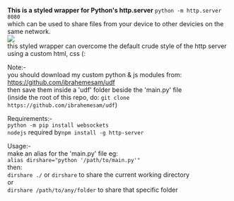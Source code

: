 **This is a styled wrapper for Python's http.server** `python -m http.server 8080`<br>
which can be used to share files from your device to other devicies on the same network.<br>
![](demo.png)<br>
this styled wrapper can overcome the default crude style of the http server <br>
using a custom html, css (:<br>

Note:-<br>
you should download my custom python & js modules from: https://github.com/ibrahemesam/udf<br>
then save them inside a 'udf' folder beside the 'main.py' file<br>
(inside the root of this repo, do: `git clone https://github.com/ibrahemesam/udf`) <br>

Requirements:-<br>
`python -m pip install websockets`<br>
`nodejs` required by`npm install -g http-server`<br>

Usage:-<br>
make an alias for the 'main.py' file eg:<br>
`alias dirshare="python '/path/to/main.py'"`<br>
then:<br>
`dirshare ./` or `dirshare` to share the current working directory<br>
or<br>
`dirshare /path/to/any/folder` to share that specific folder<br>
